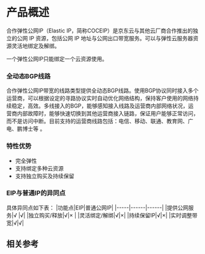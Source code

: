 # 产品概述


合作弹性公网IP（Elastic IP，简称COCEIP）是京东云与其他云厂商合作推出的独立的公网 IP 资源，包括公网 IP 地址与公网出口带宽服务。可以与弹性云服务器资源灵活地绑定及解绑。

一个弹性公网IP只能绑定一个云资源使用。


### 全动态BGP线路

合作弹性公网IP带宽的线路类型提供全动态BGP线路。使用BGP协议同时接入多个运营商，可以根据设定的寻路协议实时自动优化网络结构，保持客户使用的网络持续稳定，高效。多线接入的BGP，能够感知接入线路及运营商内部网络状况，运营商内部故障时，能够快速切换到其他运营商接入链路，保证用户能够正常访问，而不是访问中断。目前支持的运营商线路包括：电信、移动、联通、教育网、广电、鹏博士等 。

### 特性优势
* 完全弹性
* 支持绑定多种云资源
* 支持独立购买及持续保留

### EIP与普通IP的异同点
具体异同点如下表：
|功能点|EIP|普通公网IP|
|-----|------|------|
|提供公网服务|√	|√|
|独立购买/释放|√|× |
|灵活绑定/解绑|√|×|
|持续保留IP|√|×|
|实时调整带宽|√|√|

## 相关参考


